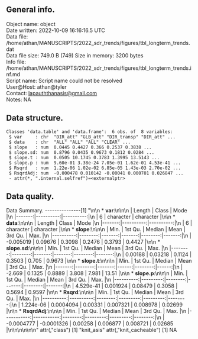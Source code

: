 <!-- This is a markdown file. -->


 General info.
---------------

Object name:    object      
Date written:   2022-10-09 16:16:16.5 UTC  
Data file:      /home/athan/MANUSCRIPTS/2022_sdr_trends/figures/tbl_longterm_trends.dat      
Data file size: 749.0 B (749) 
Size in memory: 3200 bytes      
Info file:      /home/athan/MANUSCRIPTS/2022_sdr_trends/figures/tbl_longterm_trends.inf.md      
Script name:    Script name could not be resolved      
User@Host:      athan@tyler   
Contact:        <lapauththanasis@gmail.com>      
Notes:          NA      


 Data structure.
-----------------

```
Classes 'data.table' and 'data.frame':	6 obs. of  8 variables:
 $ var     : chr  "DIR_att" "GLB_att" "DIR_transp" "DIR_att" ...
 $ data    : chr  "ALL" "ALL" "ALL" "CLEAR" ...
 $ slope   : num  0.0445 0.4427 0.366 0.2537 0.3838 ...
 $ slope.sd: num  0.8796 0.0435 0.9673 0.1812 0.0284 ...
 $ slope.t : num  0.0505 10.1745 0.3783 1.3995 13.5143 ...
 $ slope.p : num  9.60e-01 3.38e-24 7.05e-01 1.62e-01 4.53e-41 ...
 $ Rsqrd   : num  1.22e-06 1.02e-02 6.85e-05 1.43e-03 2.70e-02 ...
 $ RsqrdAdj: num  -0.000478 0.010142 -0.00041 0.000701 0.026847 ...
 - attr(*, ".internal.selfref")=<externalptr> 
```


 Data quality.
---------------
 Data Summary.
---------------[1] "\n\n  * **var**:\n\n\n    | Length |     Class |      Mode |\n    |-------:|----------:|----------:|\n    |      6 | character | character |\n\n  * **data**:\n\n\n    | Length |     Class |      Mode |\n    |-------:|----------:|----------:|\n    |      6 | character | character |\n\n  * **slope**:\n\n\n    |      Min. | 1st Qu. | Median |   Mean | 3rd Qu. |   Max. |\n    |----------:|--------:|-------:|-------:|--------:|-------:|\n    | -0.005019 | 0.09676 | 0.3098 | 0.2476 |  0.3793 | 0.4427 |\n\n  * **slope.sd**:\n\n\n    |    Min. | 1st Qu. | Median |   Mean | 3rd Qu. |   Max. |\n    |--------:|--------:|-------:|-------:|--------:|-------:|\n    | 0.00188 | 0.03218 | 0.1124 | 0.3503 |   0.705 | 0.9673 |\n\n  * **slope.t**:\n\n\n    |   Min. | 1st Qu. | Median |  Mean | 3rd Qu. |  Max. |\n    |-------:|--------:|-------:|------:|--------:|------:|\n    | -2.669 |  0.1325 | 0.8889 | 3.808 |   7.981 | 13.51 |\n\n  * **slope.p**:\n\n\n    |      Min. |  1st Qu. |  Median |   Mean | 3rd Qu. |   Max. |\n    |----------:|---------:|--------:|-------:|--------:|-------:|\n    | 4.529e-41 | 0.001924 | 0.08479 | 0.3058 |  0.5694 | 0.9597 |\n\n  * **Rsqrd**:\n\n\n    |      Min. |   1st Qu. |  Median |     Mean |  3rd Qu. |    Max. |\n    |----------:|----------:|--------:|---------:|---------:|--------:|\n    | 1.224e-06 | 0.0004094 | 0.00331 | 0.007321 | 0.008978 | 0.02699 |\n\n  * **RsqrdAdj**:\n\n\n    |       Min. |    1st Qu. |  Median |     Mean |  3rd Qu. |    Max. |\n    |-----------:|-----------:|--------:|---------:|---------:|--------:|\n    | -0.0004777 | -0.0001326 | 0.00258 | 0.006877 | 0.008721 | 0.02685 |\n\n\n<!-- end of list -->\n\n\n"
attr(,"class")
[1] "knit_asis"
attr(,"knit_cacheable")
[1] NA
